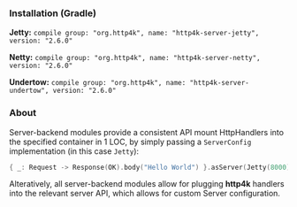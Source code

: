 ### Installation (Gradle)
**Jetty:** ```compile group: "org.http4k", name: "http4k-server-jetty", version: "2.6.0"```

**Netty:** ```compile group: "org.http4k", name: "http4k-server-netty", version: "2.6.0"```

**Undertow:** ```compile group: "org.http4k", name: "http4k-server-undertow", version: "2.6.0"```

### About
Server-backend modules provide a consistent API mount HttpHandlers into the specified container in 1 LOC, by simply passing a `ServerConfig` implementation (in this case `Jetty`):

```kotlin
{ _: Request -> Response(OK).body("Hello World") }.asServer(Jetty(8000)).start().block()
```
Alteratively, all server-backend modules allow for plugging **http4k** handlers into the relevant server API, which allows for custom Server configuration.
